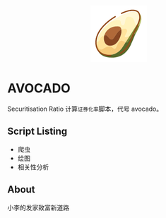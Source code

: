 <div align=center><img src='https://github.com/mymmon/Securitisation-Ratio/blob/master/_Pic/%E7%89%9B%E6%B2%B9%E6%9E%9C.png' /></div>

# AVOCADO

Securitisation Ratio 计算`证券化率`脚本，代号 avocado。

## Script Listing 

- 爬虫
- 绘图
- 相关性分析

## About

小李的发家致富新道路
